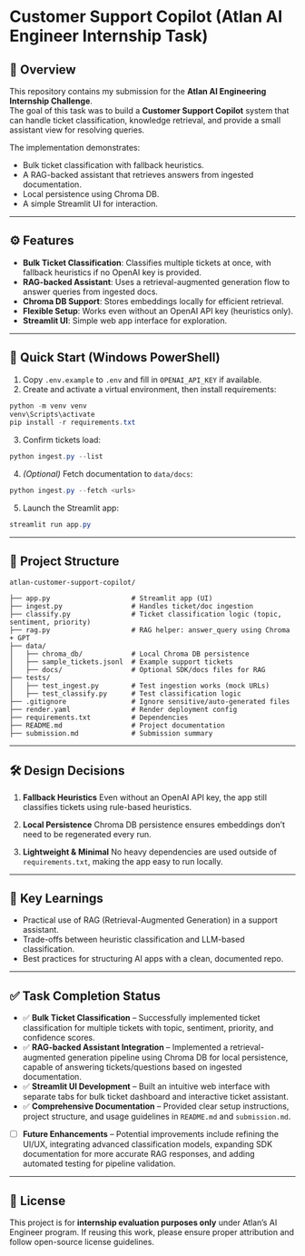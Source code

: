# Customer Support Copilot (Atlan AI Engineer Internship Task)

## 📌 Overview
This repository contains my submission for the **Atlan AI Engineering Internship Challenge**.  
The goal of this task was to build a **Customer Support Copilot** system that can handle ticket classification, knowledge retrieval, and provide a small assistant view for resolving queries.

The implementation demonstrates:  
- Bulk ticket classification with fallback heuristics.  
- A RAG-backed assistant that retrieves answers from ingested documentation.  
- Local persistence using Chroma DB.  
- A simple Streamlit UI for interaction.

---

## ⚙️ Features
- **Bulk Ticket Classification**: Classifies multiple tickets at once, with fallback heuristics if no OpenAI key is provided.  
- **RAG-backed Assistant**: Uses a retrieval-augmented generation flow to answer queries from ingested docs.  
- **Chroma DB Support**: Stores embeddings locally for efficient retrieval.  
- **Flexible Setup**: Works even without an OpenAI API key (heuristics only).  
- **Streamlit UI**: Simple web app interface for exploration.

---

## 🚀 Quick Start (Windows PowerShell)

1. Copy `.env.example` to `.env` and fill in `OPENAI_API_KEY` if available.  
2. Create and activate a virtual environment, then install requirements:

```powershell
python -m venv venv
venv\Scripts\activate
pip install -r requirements.txt
````

3. Confirm tickets load:

```powershell
python ingest.py --list
```

4. *(Optional)* Fetch documentation to `data/docs`:

```powershell
python ingest.py --fetch <urls>
```

5. Launch the Streamlit app:

```powershell
streamlit run app.py
```

---

## 📂 Project Structure

```
atlan-customer-support-copilot/

├── app.py                    # Streamlit app (UI)
├── ingest.py                 # Handles ticket/doc ingestion
├── classify.py               # Ticket classification logic (topic, sentiment, priority)
├── rag.py                    # RAG helper: answer_query using Chroma + GPT
├── data/
│   ├── chroma_db/            # Local Chroma DB persistence
│   ├── sample_tickets.jsonl  # Example support tickets
│   ├── docs/                 # Optional SDK/docs files for RAG
├── tests/
│   ├── test_ingest.py        # Test ingestion works (mock URLs)
│   ├── test_classify.py      # Test classification logic
├── .gitignore                # Ignore sensitive/auto-generated files
├── render.yaml               # Render deployment config
├── requirements.txt          # Dependencies
├── README.md                 # Project documentation
├── submission.md             # Submission summary
```

---

## 🛠️ Design Decisions

1. **Fallback Heuristics**
   Even without an OpenAI API key, the app still classifies tickets using rule-based heuristics.

2. **Local Persistence**
   Chroma DB persistence ensures embeddings don’t need to be regenerated every run.

3. **Lightweight & Minimal**
   No heavy dependencies are used outside of `requirements.txt`, making the app easy to run locally.

---

## 🔑 Key Learnings

* Practical use of RAG (Retrieval-Augmented Generation) in a support assistant.
* Trade-offs between heuristic classification and LLM-based classification.
* Best practices for structuring AI apps with a clean, documented repo.

---

## ✅ Task Completion Status

* ✅ **Bulk Ticket Classification** – Successfully implemented ticket classification for multiple tickets with topic, sentiment, priority, and confidence scores.
* ✅ **RAG-backed Assistant Integration** – Implemented a retrieval-augmented generation pipeline using Chroma DB for local persistence, capable of answering tickets/questions based on ingested documentation.
* ✅ **Streamlit UI Development** – Built an intuitive web interface with separate tabs for bulk ticket dashboard and interactive ticket assistant.
* ✅ **Comprehensive Documentation** – Provided clear setup instructions, project structure, and usage guidelines in `README.md` and `submission.md`.
* [ ] **Future Enhancements** – Potential improvements include refining the UI/UX, integrating advanced classification models, expanding SDK documentation for more accurate RAG responses, and adding automated testing for pipeline validation.

---

## 📜 License

This project is for **internship evaluation purposes only** under Atlan’s AI Engineer program.
If reusing this work, please ensure proper attribution and follow open-source license guidelines.



